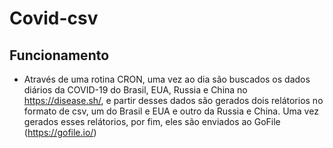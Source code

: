 # Covid-csv

## Funcionamento

- Através de uma rotina CRON, uma vez ao dia são buscados os dados diários da COVID-19 do Brasil, EUA, Russia e China no https://disease.sh/, e partir desses dados são gerados dois relátorios no formato de csv, um do Brasil e EUA e outro da Russia e China. Uma vez gerados esses relátorios, por fim, eles são enviados ao GoFile (https://gofile.io/)
